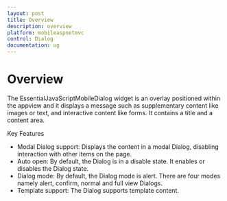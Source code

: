 ```yaml
---
layout: post
title: Overview
description: overview
platform: mobileaspnetmvc
control: Dialog
documentation: ug
---
```


# Overview

The EssentialJavaScriptMobileDialog widget is an overlay positioned within the appview and it displays a message such as supplementary content like images or text, and interactive content like forms.  It contains a title and a content area.

Key Features

* Modal Dialog support: Displays the content in a modal Dialog, disabling interaction with other items on the page.
* Auto open: By default, the Dialog is in a disable state. It enables or disables the Dialog state.
* Dialog mode: By default, the Dialog mode is alert. There are four modes namely alert, confirm, normal and full view Dialogs.
* Template support: The Dialog supports template content.




